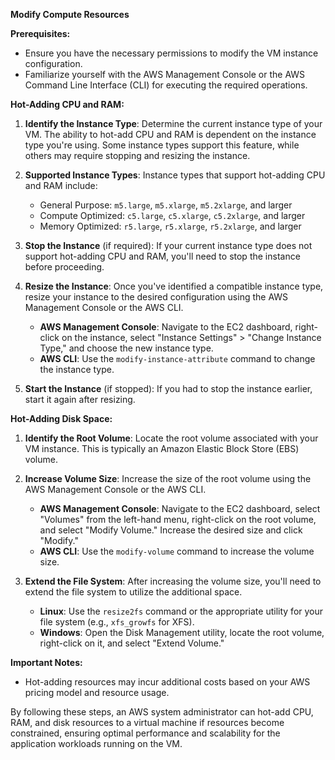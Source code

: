 **Modify Compute Resources**

**Prerequisites:**

- Ensure you have the necessary permissions to modify the VM instance configuration.
- Familiarize yourself with the AWS Management Console or the AWS Command Line Interface (CLI) for executing the required operations.

**Hot-Adding CPU and RAM:**

1. **Identify the Instance Type**: Determine the current instance type of your VM. The ability to hot-add CPU and RAM is dependent on the instance type you're using. Some instance types support this feature, while others may require stopping and resizing the instance.

2. **Supported Instance Types**: Instance types that support hot-adding CPU and RAM include:
   - General Purpose: `m5.large`, `m5.xlarge`, `m5.2xlarge`, and larger
   - Compute Optimized: `c5.large`, `c5.xlarge`, `c5.2xlarge`, and larger
   - Memory Optimized: `r5.large`, `r5.xlarge`, `r5.2xlarge`, and larger

3. **Stop the Instance** (if required): If your current instance type does not support hot-adding CPU and RAM, you'll need to stop the instance before proceeding.

4. **Resize the Instance**: Once you've identified a compatible instance type, resize your instance to the desired configuration using the AWS Management Console or the AWS CLI.

   - **AWS Management Console**: Navigate to the EC2 dashboard, right-click on the instance, select "Instance Settings" > "Change Instance Type," and choose the new instance type.
   - **AWS CLI**: Use the `modify-instance-attribute` command to change the instance type.

5. **Start the Instance** (if stopped): If you had to stop the instance earlier, start it again after resizing.

**Hot-Adding Disk Space:**

1. **Identify the Root Volume**: Locate the root volume associated with your VM instance. This is typically an Amazon Elastic Block Store (EBS) volume.

2. **Increase Volume Size**: Increase the size of the root volume using the AWS Management Console or the AWS CLI.

   - **AWS Management Console**: Navigate to the EC2 dashboard, select "Volumes" from the left-hand menu, right-click on the root volume, and select "Modify Volume." Increase the desired size and click "Modify."
   - **AWS CLI**: Use the `modify-volume` command to increase the volume size.

3. **Extend the File System**: After increasing the volume size, you'll need to extend the file system to utilize the additional space.

   - **Linux**: Use the `resize2fs` command or the appropriate utility for your file system (e.g., `xfs_growfs` for XFS).
   - **Windows**: Open the Disk Management utility, locate the root volume, right-click on it, and select "Extend Volume."

**Important Notes:**

- Hot-adding resources may incur additional costs based on your AWS pricing model and resource usage.

By following these steps, an AWS system administrator can hot-add CPU, RAM, and disk resources to a virtual machine if resources become constrained, ensuring optimal performance and scalability for the application workloads running on the VM.